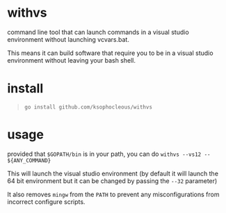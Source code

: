 withvs
===

command line tool that can launch commands in a visual studio environment without launching vcvars.bat.

This means it can build software that require you to be in a visual studio environment without leaving your bash shell.

install
===

> `go install github.com/ksophocleous/withvs`

usage
===
provided that `$GOPATH/bin` is in your path, you can do `withvs --vs12 -- ${ANY_COMMAND}`

This will launch the visual studio environment (by default it will launch the 64 bit environment but it can be changed by passing the `--32` parameter)

It also removes `mingw` from the `PATH` to prevent any misconfigurations from incorrect configure scripts.
